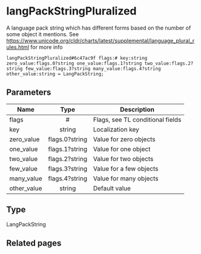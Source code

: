 # langPackStringPluralized
A language pack string which has different forms based on the number of some object it mentions. See https://www.unicode.org/cldr/charts/latest/supplemental/language_plural_rules.html for more info

```
langPackStringPluralized#6c47ac9f flags:# key:string zero_value:flags.0?string one_value:flags.1?string two_value:flags.2?string few_value:flags.3?string many_value:flags.4?string other_value:string = LangPackString;
```

## Parameters
| Name | Type | Description |
| ---- | :----: | ----------- |
| flags | # | Flags, see TL conditional fields |
| key | string | Localization key |
| zero_value | flags.0?string | Value for zero objects |
| one_value | flags.1?string | Value for one object |
| two_value | flags.2?string | Value for two objects |
| few_value | flags.3?string | Value for a few objects |
| many_value | flags.4?string | Value for many objects |
| other_value | string | Default value |


## Type
LangPackString

## Related pages
